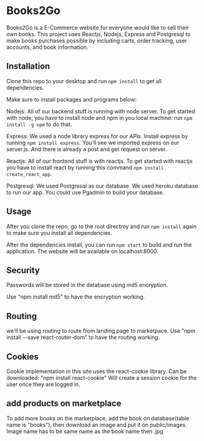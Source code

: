 # Books2Go

Books2Go is a E-Commerce website for everyone would like to sell their own books. This project uses Reactjs, Nodejs, Express and Postgresql to make books purchases possible by including carts, order tracking, user accounts, and book information.

## Installation

Clone this repo to your desktop and run `npm install` to get all dependencies.

Make sure to install packages and programs below:

Nodejs: All of our backend stuff is running with node server. To get started with node, you have to install node and npm in you local machine. run `npm install -g npm` to do that.

Express: We used a node library express for our APIs. Install express by running `npm install express`. You'll see we imported express on our server.js. And there is already a post and get request on server.

Reactjs: All of our frontend stuff is with reactjs. To get started with reactjs you have to install react by running this command `npm install create_react_app`.

Postgresql: We used Postgresql as our database. We used heroku database to run our app. You could use Pgadmin to build your database.

## Usage

After you clone the repo, go to the root directroy and run `npm install` again to make sure you install all dependencies.

After the dependencies install, you can run `npm start` to build and run the application. The website will be available on localhost:8000.

## Security

Passwords will be stored in the database using md5 encryption.

Use "npm install md5" to have the encryption working.

## Routing 

we'll be using routing to route from landing page to marketpace.
Use "npm install --save react-router-dom" to have the routing working.

## Cookies

Cookie implementation in this site uses the react-cookie library.
Can be downloaded:  "npm install react-cookie"
Will create a session cookie for the user once they are logged in. 
## add products on marketplace

To add more books on the marketplace, add the book on database(table name is "books"), then download an image and put it on public/images. Image name has to be same name as the book name then .jpg
